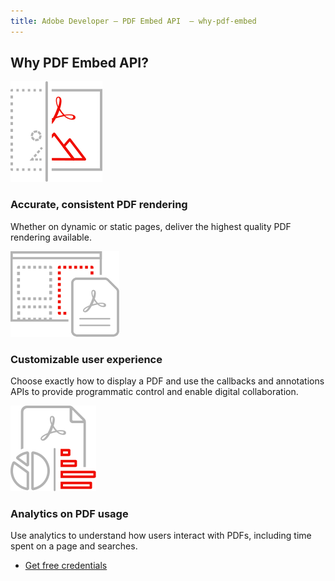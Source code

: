 ```yaml
---
title: Adobe Developer — PDF Embed API  — why-pdf-embed
---
```



<TitleBlock slots="heading" theme="light"  className="titleBlock-align-left" />

## Why PDF Embed API?

<TextBlock slots="image, heading, text" width="33%" theme="light" className="align-left icon-xl-size horizontal-align-heading"  />

![EMPTY_ALT](../../images/accurate_rendering.svg)

### Accurate, consistent PDF rendering

Whether on dynamic or static pages, deliver the highest quality PDF rendering available.

<TextBlock slots="image, heading, text" width="33%" theme="light" className="align-left icon-xl-size horizontal-align-heading" />

![EMPTY_ALT](../../images/customizable_experience.svg)

### Customizable user experience

Choose exactly how to display a PDF and use the callbacks and annotations APIs to provide programmatic control and enable digital collaboration.

<TextBlock slots="image, heading, text" width="33%" theme="light"  className="align-left icon-xl-size horizontal-align-heading" />

![EMPTY_ALT](../../images/analytics.svg)

### Analytics on PDF usage

Use analytics to understand how users interact with PDFs, including time spent on a page and searches.

<TextBlock slots="buttons" isCentered theme="light" className="margin-top-zero" />

* [Get free credentials](https://documentservices.adobe.com/dc-integration-creation-app-cdn/main.html?api=pdf-embed-api)
